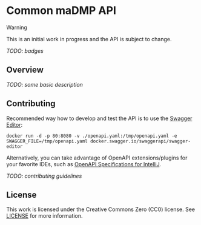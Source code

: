 # Common maDMP API

> [!WARNING]  
> This is an initial work in progress and the API is subject to change.

*TODO: badges*

## Overview

*TODO: some basic description*

## Contributing

Recommended way how to develop and test the API is to use the [Swagger Editor](https://swagger.io/tools/swagger-editor/):

```
docker run -d -p 80:8080 -v ./openapi.yaml:/tmp/openapi.yaml -e SWAGGER_FILE=/tmp/openapi.yaml docker.swagger.io/swaggerapi/swagger-editor
```

Alternatively, you can take advantage of OpenAPI extensions/plugins for your favorite IDEs, such as [OpenAPI Specifications for IntelliJ](https://plugins.jetbrains.com/plugin/14394-openapi-specifications).

*TODO: contributing guidelines*

## License

This work is licensed under the Creative Commons Zero (CC0) license. See [LICENSE](LICENSE) for more information.
